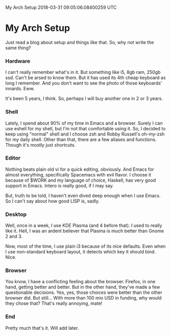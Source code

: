 My Arch Setup
2018-03-31 09:05:06.08400259 UTC
# My Arch Setup

Just read a blog about setup and things like that.
So, why not write the same thing?

### Hardware

I can't really remember what's in it. But something like i5, 8gb ram, 250gb ssd.
Can't be arsed to know them.
But it has used its 4th cheap keyboard as long I remember.
And you don't want to see the photo of those keyboards' innards. Eww.

It's been 5 years, I think. So, perhaps I will buy another one in 2 or 3 years.

### Shell

Lately, I spend about 90% of my time in Emacs and a browser.
Surely I can use eshell for my shell, but I'm not that comfortable using it.
So, I decided to keep using "normal" shell and I choose zsh and Robby Russell's oh-my-zsh
for my daily shell.
Other than that, there are a few aliases and functions.
Though it's mostly just shortcuts.

### Editor

Nothing beats plain old vi for a quick editing, obviously.
And Emacs for almost everything, specifically Spacemacs with evil flavor.
I choose it because of $WORK and my language of choice, Haskell, has very good
support in Emacs. Intero is really good, if I may say.

But, truth to be told, I haven't even dived deep enough when I use Emacs.
So I can't say about how good LISP is, sadly.

### Desktop

Well, once in a week, I use KDE Plasma (and 4 before that).
I used to really like it.
Hell, I was an ardent believer that Plasma is much better than Gnome 2 and 3.

Now, most of the time, I use plain i3 because of its nice defaults.
Even when I use non-standard keyboard layout, it detects which key it should
bind.
Nice.

### Browser

You know, I have a conflicting feeling about the browser.
Firefox, in one hand, getting better and better.
But in the other hand, they've made a few questionable decisions.
Yes, yes, those choices were better than the other browser did.
But still... With more than 100 mio USD in funding, why would they chose that?
That's really annoying, mate!

### End

Pretty much that's it. Will add later.
